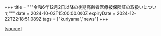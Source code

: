 +++
title = """令和6年12月2日以降の後期高齢者医療被保険証の取扱いについて"""
date = 2024-10-03T15:00:00.000Z
expiryDate = 2024-12-22T22:18:51.089Z
tags = ["kuriyama","news"]
+++


[[source]](https://www.town.kuriyama.hokkaido.jp/soshiki/37/28959.html)
